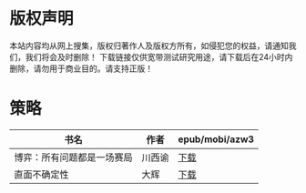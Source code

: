 # 版权声明

本站内容均从网上搜集，版权归著作人及版权方所有，如侵犯您的权益，请通知我们，我们将会及时删除！ 下载链接仅供宽带测试研究用途，请下载后在24小时内删除，请勿用于商业目的。请支持正版！

# 策略

| 书名 | 作者 | epub/mobi/azw3 |
| --- | --- | --- |
| 博弈：所有问题都是一场赛局 | 川西谕 | [下载](https://url89.ctfile.com/f/31084289-1375509700-04f1de?p=8866) |
| 直面不确定性 | 大辉 | [下载](https://url89.ctfile.com/f/31084289-1356991405-bab185?p=8866) |
